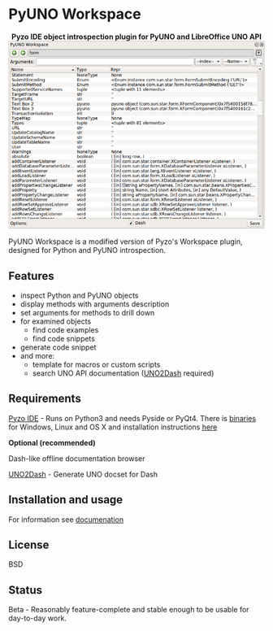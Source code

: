 # PyUNO Workspace

<p align="center">
    <b>Pyzo IDE object introspection plugin for PyUNO and LibreOffice UNO API</b>
    <img src="/images/workspace.png">
</p>

PyUNO Workspace is a modified version of Pyzo's Workspace plugin, designed for Python and PyUNO introspection. 

## Features

* inspect Python and PyUNO objects
* display methods with arguments description
* set arguments for methods to drill down
* for examined objects
  * find code examples
  * find code snippets
* generate code snippet
* and more:
  * template for macros or custom scripts
  * search UNO API documentation ([UNO2Dash](https://github.com/kelsa-pi/UNO2Dash) required)
  

## Requirements

[Pyzo IDE](https://github.com/pyzo/pyzo) - Runs on Python3 and needs Pyside or PyQt4. There is [binaries](http://www.pyzo.org/start.html) for Windows, Linux and OS X and installation instructions [here](http://www.pyzo.org/install.html#install) 

**Optional (recommended)**

Dash-like offline documentation browser

[UNO2Dash](https://github.com/kelsa-pi/UNO2Dash) - Generate UNO docset for Dash 


## Installation and usage

For information see [documenation](https://github.com/kelsa-pi/PyUNO_Workspace/wiki) 

## License
BSD

## Status
Beta - Reasonably feature-complete and stable enough to be usable for day-to-day work.

